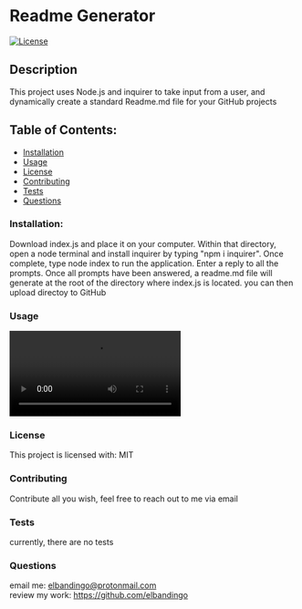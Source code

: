 # Readme Generator
[![License](https://img.shields.io/badge/License-MIT-yellow.svg)](https://opensource.org/licenses/MIT)
## Description    
This project uses Node.js and inquirer to take input from a user, and dynamically create a standard Readme.md file for your GitHub projects
## Table of Contents:
* [Installation](#installation)
* [Usage](#usage)
* [License](#license)
* [Contributing](#contributing)
* [Tests](#tests)
* [Questions](#questions)
### Installation:
Download index.js and place it on your computer. Within that directory, open a node terminal and install inquirer by typing "npm i inquirer". Once complete, type node index to run the application. Enter a reply to all the prompts. Once all prompts have been answered, a readme.md file will generate at the root of the directory where index.js is located. you can then upload directoy to GitHub
### Usage
![usage tutorial](https://user-images.githubusercontent.com/91435551/145698159-a9f19dae-6552-4b2b-b50e-498816b6d707.mp4)

### License
This project is licensed with:
MIT
### Contributing
Contribute all you wish, feel free to reach out to me via email
### Tests
currently, there are no tests
### Questions
email me: elbandingo@protonmail.com<br />
review my work: https://github.com/elbandingo
